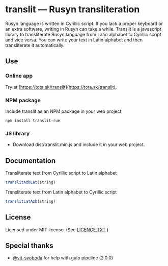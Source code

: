 # translit — Rusyn transliteration

Rusyn language is written in Cyrillic script. If you lack a proper keyboard or an extra software, writing in Rusyn can take a while.
Translit is a javascript library to transliterate Rusyn language from Latin alphabet to Cyrillic script and vice versa. You can write your text in Latin alphabet and then transliterate it automatically.


## Use

### Online app
Try at [https://tota.sk/translit](https://tota.sk/translit).

### NPM package
Include translit as an NPM package in your web project:

```
npm install translit-rue
```

### JS library
* Download dist/translit.min.js and include it in your web project.


## Documentation
Transliterate text from Cyrillic script to Latin alphabet
```javascript
translitAzbLat(string)
```

Transliterate text from Latin alphabet to Cyrillic script
```javascript
translitLatAzb(string)
```


## License
Licensed under MIT license. (See [LICENCE.TXT](//github.com/surfinzap/translit/blob/master/LICENSE.txt).)


## Special thanks
* [@vit-svoboda](https://github.com/vit-svoboda) for help with gulp pipeline (2.0.0)
